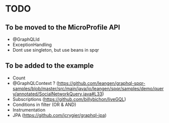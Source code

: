 # TODO

## To be moved to the MicroProfile API

* @GraphQLId
* ExceptionHandling
* Dont use singleton, but use beans in spqr


## To be added to the example

* Count 
* @GraphQLContext ? (https://github.com/leangen/graphql-spqr-samples/blob/master/src/main/java/io/leangen/spqr/samples/demo/query/annotated/SocialNetworkQuery.java#L33)
* Subscriptions (https://github.com/billybichon/liveGQL)
* Conditions in filter (OR & AND)
* Instrumentation
* JPA (https://github.com/jcrygier/graphql-jpa)